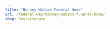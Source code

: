 ```yaml
---
title: "Bonney-Watson Funeral Home"
url: /federal-way/bonney-watson-funeral-home/
shop: Bestattungen
---
```


